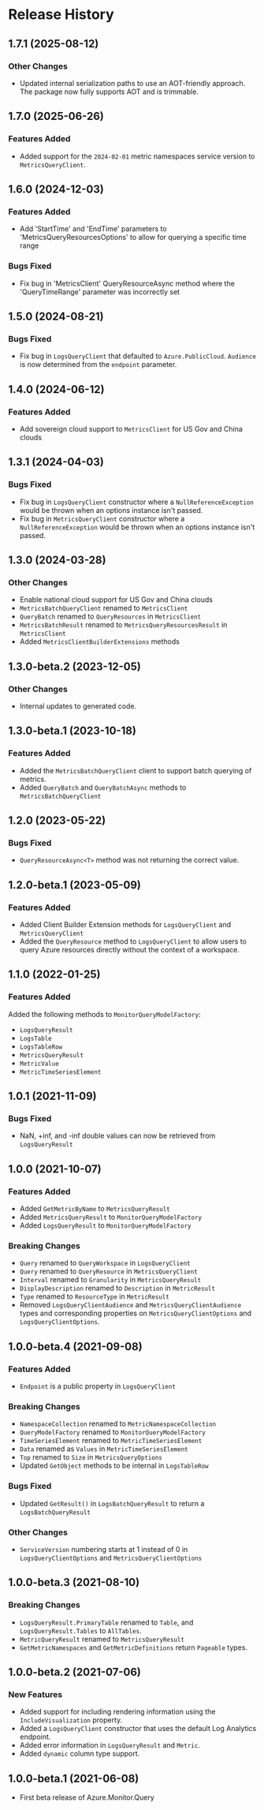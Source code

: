 # Release History

## 1.7.1 (2025-08-12)

### Other Changes
- Updated internal serialization paths to use an AOT-friendly approach.  The package now fully supports AOT and is trimmable.

## 1.7.0 (2025-06-26)

### Features Added

- Added support for the `2024-02-01` metric namespaces service version to `MetricsQueryClient`.

## 1.6.0 (2024-12-03)

### Features Added
- Add 'StartTime' and 'EndTime' parameters to 'MetricsQueryResourcesOptions' to allow for querying a specific time range
### Bugs Fixed
- Fix bug in 'MetricsClient' QueryResourceAsync method where the 'QueryTimeRange' parameter was incorrectly set

## 1.5.0 (2024-08-21)
### Bugs Fixed
- Fix bug in `LogsQueryClient` that defaulted to `Azure.PublicCloud`. `Audience` is now determined from the `endpoint` parameter.

## 1.4.0 (2024-06-12)

### Features Added
- Add sovereign cloud support to `MetricsClient` for US Gov and China clouds

## 1.3.1 (2024-04-03)

### Bugs Fixed
- Fix bug in `LogsQueryClient` constructor where a `NullReferenceException` would be thrown when an options instance isn't passed.
- Fix bug in `MetricsQueryClient` constructor where a `NullReferenceException` would be thrown when an options instance isn't passed.

## 1.3.0 (2024-03-28)

### Other Changes
- Enable national cloud support for US Gov and China clouds
- `MetricsBatchQueryClient` renamed to `MetricsClient`
- `QueryBatch` renamed to `QueryResources` in `MetricsClient`
- `MetricsBatchResult` renamed to `MetricsQueryResourcesResult` in `MetricsClient`
- Added `MetricsClientBuilderExtensions` methods

## 1.3.0-beta.2 (2023-12-05)

### Other Changes
- Internal updates to generated code.

## 1.3.0-beta.1 (2023-10-18)

### Features Added
- Added the `MetricsBatchQueryClient` client to support batch querying of metrics.
- Added `QueryBatch` and `QueryBatchAsync` methods to `MetricsBatchQueryClient`

## 1.2.0 (2023-05-22)

### Bugs Fixed
- `QueryResourceAsync<T>` method was not returning the correct value.

## 1.2.0-beta.1 (2023-05-09)
### Features Added
- Added Client Builder Extension methods for `LogsQueryClient` and `MetricsQueryClient`
- Added the `QueryResource` method to `LogsQueryClient` to allow users to query Azure resources directly without the context of a workspace.

## 1.1.0 (2022-01-25)

### Features Added
Added the following methods to `MonitorQueryModelFactory`:
- `LogsQueryResult`
- `LogsTable`
- `LogsTableRow`
- `MetricsQueryResult`
- `MetricValue`
- `MetricTimeSeriesElement`

## 1.0.1 (2021-11-09)

### Bugs Fixed
- NaN, +inf, and -inf double values can now be retrieved from `LogsQueryResult`

## 1.0.0 (2021-10-07)

### Features Added
- Added `GetMetricByName` to `MetricsQueryResult`
- Added `MetricsQueryResult` to `MonitorQueryModelFactory`
- Added `LogsQueryResult` to `MonitorQueryModelFactory`

### Breaking Changes
- `Query` renamed to `QueryWorkspace` in `LogsQueryClient`
- `Query` renamed to `QueryResource` in `MetricsQueryClient`
- `Interval` renamed to `Granularity` in `MetricsQueryResult`
- `DisplayDescription` renamed to `Description` in `MetricResult`
- `Type` renamed to `ResourceType` in `MetricResult`
- Removed `LogsQueryClientAudience` and `MetricsQueryClientAudience` types and corresponding properties on `MetricsQueryClientOptions` and `LogsQueryClientOptions`.

## 1.0.0-beta.4 (2021-09-08)

### Features Added
- `Endpoint` is a public property in `LogsQueryClient`

### Breaking Changes
- `NamespaceCollection` renamed to `MetricNamespaceCollection`
- `QueryModelFactory` renamed to `MonitorQueryModelFactory`
- `TimeSeriesElement` renamed to `MetricTimeSeriesElement`
- `Data` renamed as `Values` in `MetricTimeSeriesElement`
- `Top` renamed to `Size` in `MetricsQueryOptions`
- Updated `GetObject` methods to be internal in `LogsTableRow`

### Bugs Fixed
- Updated `GetResult()` in `LogsBatchQueryResult` to return a `LogsBatchQueryResult`

### Other Changes
- `ServiceVersion` numbering starts at 1 instead of 0 in `LogsQueryClientOptions` and `MetricsQueryClientOptions`

## 1.0.0-beta.3 (2021-08-10)

### Breaking Changes
- `LogsQueryResult.PrimaryTable` renamed to `Table`, and `LogsQueryResult.Tables` to `AllTables`.
- `MetricQueryResult` renamed to `MetricsQueryResult`
- `GetMetricNamespaces` and `GetMetricDefinitions` return `Pageable` types.

## 1.0.0-beta.2 (2021-07-06)

### New Features

- Added support for including rendering information using the `IncludeVisualization` property.
- Added a `LogsQueryClient` constructor that uses the default Log Analytics endpoint.
- Added error information in `LogsQueryResult` and `Metric`.
- Added `dynamic` column type support.

## 1.0.0-beta.1 (2021-06-08)

- First beta release of Azure.Monitor.Query
